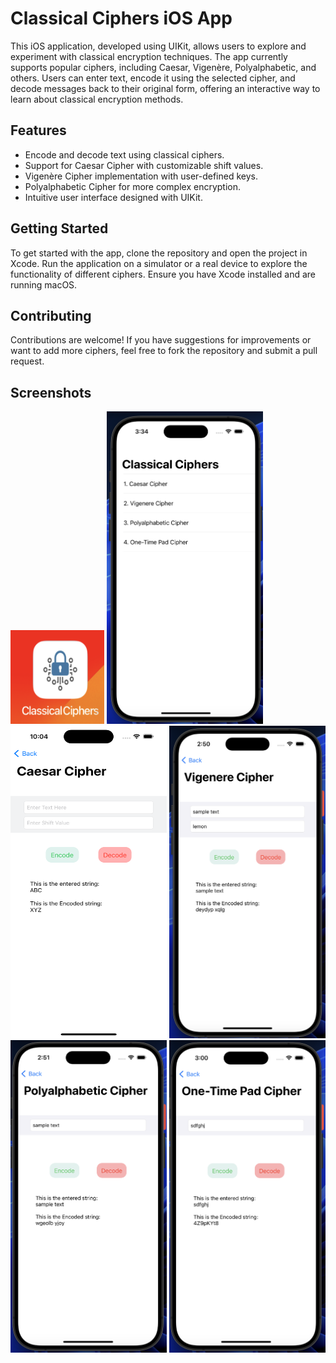 <h1>Classical Ciphers iOS App</h1>

<p>This iOS application, developed using UIKit, allows users to explore and experiment with classical encryption techniques. The app currently supports popular ciphers, including Caesar, Vigenère, Polyalphabetic, and others. Users can enter text, encode it using the selected cipher, and decode messages back to their original form, offering an interactive way to learn about classical encryption methods.</p>

<h2>Features</h2>
<ul>
  <li>Encode and decode text using classical ciphers.</li>
  <li>Support for Caesar Cipher with customizable shift values.</li>
  <li>Vigenère Cipher implementation with user-defined keys.</li>
  <li>Polyalphabetic Cipher for more complex encryption.</li>
  <li>Intuitive user interface designed with UIKit.</li>
</ul>

<h2>Getting Started</h2>
<p>To get started with the app, clone the repository and open the project in Xcode. Run the application on a simulator or a real device to explore the functionality of different ciphers. Ensure you have Xcode installed and are running macOS.</p>

<h2>Contributing</h2>
<p>Contributions are welcome! If you have suggestions for improvements or want to add more ciphers, feel free to fork the repository and submit a pull request.</p>

<h2>Screenshots</h2>


<img src="https://github.com/zeeshan2k2/Classical-Ciphers/blob/main/classical%20cipher%20-%20app%20icon.png" width="150" height="150">
<img src="https://github.com/zeeshan2k2/Classical-Ciphers/blob/main/screenshots/main%202.png" width="250" height="500">
<img src="https://github.com/zeeshan2k2/Classical-Ciphers/blob/main/caesar%20cipher.png" width="250" height="500">
<img src="https://github.com/zeeshan2k2/Classical-Ciphers/blob/main/screenshots/Vigenere%20Encoded.png" width="250" height="500">
<img src="https://github.com/zeeshan2k2/Classical-Ciphers/blob/main/screenshots/Polyalphabetic%20Encoded.png" width="250" height="500">
<img src="https://github.com/zeeshan2k2/Classical-Ciphers/blob/main/screenshots/One-Time%20Pad%20Encoded.png" width="250" height="500">

